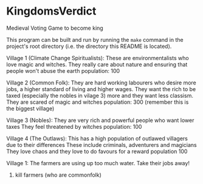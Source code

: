 # KingdomsVerdict
Medieval Voting Game to become king

This program can be built and run by running the `make` command in the project's root directory (i.e. the directory this README is located).


Village 1 (Climate Change Spiritualists):
These are environmentalists who love magic and witches.
They really care about nature and ensuring that people won't abuse the earth
population: 100

Village 2 (Common Folk):
They are hard working labourers who desire more jobs, a higher standard of living and higher wages.
They want the rich to be taxed (especially the nobles in vilage 3) more and they want less classism.
They are scared of magic and witches
population: 300 (remember this is the biggest village)

Village 3 (Nobles):
They are very rich and powerful people who want lower taxes
They feel threatened by witches
population: 100

Village 4 (The Outlaws):
This has a high population of outlawed villagers due to their differences
These include criminals, adventurers and magicians
They love chaos and they love to do favours for a reward
population 100


Village 1:
The farmers are using up too much water. Take their jobs away!
1. kill farmers (who are commonfolk)
